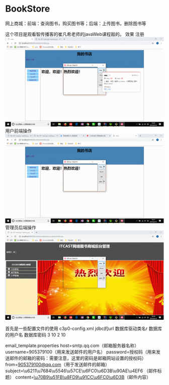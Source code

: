 # BookStore
网上商城：前端：查询图书，购买图书等；后端：上传图书，删除图书等

这个项目是观看智传播客的崔凡希老师的javaWeb课程敲的。
效果
注册
![image](https://github.com/Studently/BookStore/blob/master/web/reference/login.gif "gif效果演示")
用户前端操作
![image](https://github.com/Studently/BookStore/blob/master/web/reference/user.gif "gif效果演示")
管理员后端操作
![image](https://github.com/Studently/BookStore/blob/master/web/reference/admin.gif "gif效果演示")


首先是一些配置文件的使用
c3p0-config.xml
  <c3p0-config>
    <!-- 这是默认配置信息 -->
    <default-config>
        <!-- 连接四大参数配置 -->
        <property name="jdbcUrl">jdbc的url</property>
        <property name="driverClass">数据库驱动类名r</property>
        <property name="user">数据库的用户名</property>
        <property name="password">数据库密码</property>
        <!-- 池参数配置 -->
        <property name="acquireIncrement">3</property>
        <property name="initialPoolSize">10</property>
        <property name="minPoolSize">2</property>
        <property name="maxPoolSize">10</property>
    </default-config>

</c3p0-config>

email_template.properties
  host=smtp.qq.com（邮箱服务器名称）
  username=905379100（用来发送邮件的用户名）
  password=授权码（用来发送邮件的邮箱的密码：需要注意，这里的密码是邮箱网站设置的授权码）
  from=905379100@qq.com（用于发送邮件的邮箱）
  subject=\u6211\u7684\u5546\u57CE\u6FC0\u6D3B\u90AE\u4EF6 （邮件标题）
  content=<a href="http://localhost:8080/BookStore/UserServlet?method=active&code={0}">\u70B9\u51FB\u8FD9\u91CC\u6FC0\u6D3B</a>（邮件内容）


